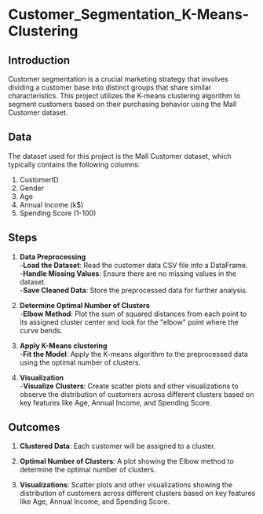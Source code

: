 # Customer_Segmentation_K-Means-Clustering

## Introduction
Customer segmentation is a crucial marketing strategy that involves dividing a customer base into distinct groups that share similar characteristics. This project utilizes the K-means clustering algorithm to segment customers based on their purchasing behavior using the Mall Customer dataset.  

## Data
The dataset used for this project is the Mall Customer dataset, which typically contains the following columns:
1. CustomerID  
2. Gender  
3. Age  
4. Annual Income (k$)  
5. Spending Score (1-100)

## Steps
1. **Data Preprocessing**  
-**Load the Dataset**: Read the customer data CSV file into a DataFrame.  
-**Handle Missing Values**: Ensure there are no missing values in the dataset.  
-**Save Cleaned Data**: Store the preprocessed data for further analysis.  

2. **Determine Optimal Number of Clusters**  
-**Elbow Method**: Plot the sum of squared distances from each point to its assigned cluster center and look for the "elbow" point where the curve bends.  

3. **Apply K-Means clustering**  
-**Fit the Model**: Apply the K-means algorithm to the preprocessed data using the optimal number of clusters.    

4. **Visualization**  
-**Visualize Clusters**: Create scatter plots and other visualizations to observe the distribution of customers across different clusters based on key features like Age, Annual Income, and Spending Score.

## Outcomes
1. **Clustered Data**:
Each customer will be assigned to a cluster.  

2. **Optimal Number of Clusters**:
A plot showing the Elbow method to determine the optimal number of clusters.  

3. **Visualizations**:
Scatter plots and other visualizations showing the distribution of customers across different clusters based on key features like Age, Annual Income, and Spending Score.  
